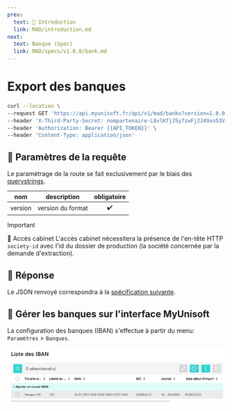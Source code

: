 ```yaml
---
prev:
  text: 💃 Introduction
  link: MAD/introduction.md
next:
  text: Banque (Spec)
  link: MAD/specs/v1.0.0/bank.md
---
```


# Export des banques

```bash
curl --location \
--request GET 'https://api.myunisoft.fr/api/v1/mad/banks?version=1.0.0' \
--header 'X-Third-Party-Secret: nompartenaire-L8vlKfjJ5y7zwFj2J49xo53V' \
--header 'Authorization: Bearer {{API_TOKEN}}' \
--header 'Content-Type: application/json'
```

## 🔧 Paramètres de la requête

Le paramétrage de la route se fait exclusivement par le biais des [querystrings](https://en.wikipedia.org/wiki/Query_string). 

| nom | description | obligatoire |
| --- | --- | :---: |
| version | version du format | ✔️ |

> [!IMPORTANT]
> 🔹 Accès cabinet 
> L'accès cabinet nécessitera la présence de l'en-tête HTTP `society-id` avec l'id du dossier de production (la société concernée par la demande d'extraction).

## 🔬 Réponse

Le JSON renvoyé correspondra à la [spécification suivante](../specs/v1.0.0/bank.md).

## 💬 Gérer les banques sur l'interface MyUnisoft

La configuration des banques (IBAN) s'effectue à partir du menu: `Paramètres` > `Banques`.

![](../images/iban.PNG)
